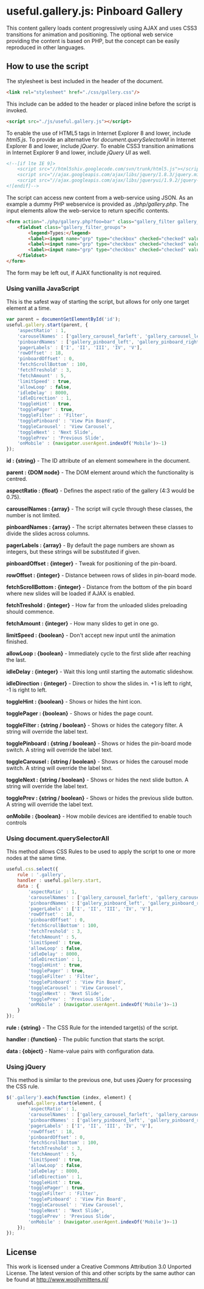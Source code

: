 # useful.gallery.js: Pinboard Gallery

This content gallery loads content progressively using AJAX and uses CSS3 transitions for animation and positioning. The optional web service providing the content is based on PHP, but the concept can be easily reproduced in other languages.

## How to use the script

The stylesheet is best included in the header of the document.

```html
<link rel="stylesheet" href="./css/gallery.css"/>
```

This include can be added to the header or placed inline before the script is invoked.

```html
<script src="./js/useful.gallery.js"></script>
```

To enable the use of HTML5 tags in Internet Explorer 8 and lower, include *html5.js*. To provide an alternative for *document.querySelectorAll* in Internet Explorer 8 and lower, include *jQuery*. To enable CSS3 transition animations in Internet Explorer 9 and lower, include *jQuery UI* as well.

```html
<!--[if lte IE 9]>
	<script src="//html5shiv.googlecode.com/svn/trunk/html5.js"></script>
	<script src="//ajax.googleapis.com/ajax/libs/jquery/1.8.3/jquery.min.js"></script>
	<script src="//ajax.googleapis.com/ajax/libs/jqueryui/1.9.2/jquery-ui.min.js"></script>
<![endif]-->
```

The script can access new content from a web-service using JSON. As an example a dummy PHP webservice is provided as *./php/gallery.php*. The input elements allow the web-service to return specific contents.

```html
<form action="./php/gallery.php?foo=bar" class="gallery_filter gallery_filter_hide">
	<fieldset class="gallery_filter_groups">
		<legend>Types:</legend>
		<label><input name="grp" type="checkbox" checked="checked" value="0"/>Text Only</label>
		<label><input name="grp" type="checkbox" checked="checked" value="1"/>Text and Images</label>
		<label><input name="grp" type="checkbox" checked="checked" value="2"/>Images</label>
	</fieldset>
</form>
```

The form may be left out, if AJAX functionality is not required.

### Using vanilla JavaScript

This is the safest way of starting the script, but allows for only one target element at a time.

```javascript
var parent = documentGetElementById('id');
useful.gallery.start(parent, {
	'aspectRatio' : 1,
	'carouselNames' : ['gallery_carousel_farleft', 'gallery_carousel_left', 'gallery_carousel_centre', 'gallery_carousel_right', 'gallery_carousel_farright'],
	'pinboardNames' : ['gallery_pinboard_left', 'gallery_pinboard_right', 'gallery_pinboard_loading'],
	'pagerLabels' : ['I', 'II', 'III', 'IV', 'V'],
	'rowOffset' : 18,
	'pinboardOffset' : 0,
	'fetchScrollBottom' : 100,
	'fetchTreshold' : 3,
	'fetchAmount' : 5,
	'limitSpeed' : true,
	'allowLoop' : false,
	'idleDelay' : 8000,
	'idleDirection' : 1,
	'toggleHint' : true,
	'togglePager' : true,
	'toggleFilter' : 'Filter',
	'togglePinboard' : 'View Pin Board',
	'toggleCarousel' : 'View Carousel',
	'toggleNext' : 'Next Slide',
	'togglePrev' : 'Previous Slide',
	'onMobile' : (navigator.userAgent.indexOf('Mobile')>-1)
});
```

**id : {string}** - The ID attribute of an element somewhere in the document.

**parent : {DOM node}** - The DOM element around which the functionality is centred.

**aspectRatio : {float}** - Defines the aspect ratio of the gallery (4:3 would be 0.75).

**carouselNames : {array}** - The script will cycle through these classes, the number is not limited.

**pinboardNames : {array}** - The script alternates between these classes to divide the slides across columns.

**pagerLabels : {array}** - By default the page numbers are shown as integers, but these strings will be substituted if given.

**pinboardOffset : {integer}** - Tweak for positioning of the pin-board.

**rowOffset : {integer}** - Distance between rows of slides in pin-board mode.

**fetchScrollBottom : {integer}** - Distance from the bottom of the pin board where new slides will be loaded if AJAX is enabled.

**fetchTreshold : {integer}** - How far from the unloaded slides preloading should commence.

**fetchAmount : {integer}** - How many slides to get in one go.

**limitSpeed : {boolean}** - Don't accept new input until the animation finished.

**allowLoop : {boolean}** - Immediately cycle to the first slide after reaching the last.

**idleDelay : {integer}** - Wait this long until starting the automatic slideshow.

**idleDirection : {integer}** - Direction to show the slides in. +1 is left to right, -1 is right to left.

**toggleHint : {boolean}** - Shows or hides the hint icon.

**togglePager : {boolean}** - Shows or hides the page count.

**toggleFilter : {string / boolean}** - Shows or hides the category filter. A string will override the label text.

**togglePinboard : {string / boolean}** - Shows or hides the pin-board mode switch. A string will override the label text.

**toggleCarousel : {string / boolean}** - Shows or hides the carousel mode switch. A string will override the label text.

**toggleNext : {string / boolean}** - Shows or hides the next slide button. A string will override the label text.

**togglePrev : {string / boolean}** - Shows or hides the previous slide button. A string will override the label text.

**onMobile : {boolean}** - How mobile devices are identified to enable touch controls

### Using document.querySelectorAll

This method allows CSS Rules to be used to apply the script to one or more nodes at the same time.

```javascript
useful.css.select({
	rule : '.gallery',
	handler : useful.gallery.start,
	data : {
		'aspectRatio' : 1,
		'carouselNames' : ['gallery_carousel_farleft', 'gallery_carousel_left', 'gallery_carousel_centre', 'gallery_carousel_right', 'gallery_carousel_farright'],
		'pinboardNames' : ['gallery_pinboard_left', 'gallery_pinboard_right', 'gallery_pinboard_loading'],
		'pagerLabels' : ['I', 'II', 'III', 'IV', 'V'],
		'rowOffset' : 18,
		'pinboardOffset' : 0,
		'fetchScrollBottom' : 100,
		'fetchTreshold' : 3,
		'fetchAmount' : 5,
		'limitSpeed' : true,
		'allowLoop' : false,
		'idleDelay' : 8000,
		'idleDirection' : 1,
		'toggleHint' : true,
		'togglePager' : true,
		'toggleFilter' : 'Filter',
		'togglePinboard' : 'View Pin Board',
		'toggleCarousel' : 'View Carousel',
		'toggleNext' : 'Next Slide',
		'togglePrev' : 'Previous Slide',
		'onMobile' : (navigator.userAgent.indexOf('Mobile')>-1)
	}
});
```

**rule : {string}** - The CSS Rule for the intended target(s) of the script.

**handler : {function}** - The public function that starts the script.

**data : {object}** - Name-value pairs with configuration data.

### Using jQuery

This method is similar to the previous one, but uses jQuery for processing the CSS rule.

```javascript
$('.gallery').each(function (index, element) {
	useful.gallery.start(element, {
		'aspectRatio' : 1,
		'carouselNames' : ['gallery_carousel_farleft', 'gallery_carousel_left', 'gallery_carousel_centre', 'gallery_carousel_right', 'gallery_carousel_farright'],
		'pinboardNames' : ['gallery_pinboard_left', 'gallery_pinboard_right', 'gallery_pinboard_loading'],
		'pagerLabels' : ['I', 'II', 'III', 'IV', 'V'],
		'rowOffset' : 18,
		'pinboardOffset' : 0,
		'fetchScrollBottom' : 100,
		'fetchTreshold' : 3,
		'fetchAmount' : 5,
		'limitSpeed' : true,
		'allowLoop' : false,
		'idleDelay' : 8000,
		'idleDirection' : 1,
		'toggleHint' : true,
		'togglePager' : true,
		'toggleFilter' : 'Filter',
		'togglePinboard' : 'View Pin Board',
		'toggleCarousel' : 'View Carousel',
		'toggleNext' : 'Next Slide',
		'togglePrev' : 'Previous Slide',
		'onMobile' : (navigator.userAgent.indexOf('Mobile')>-1)
	});
});
```

## License
This work is licensed under a Creative Commons Attribution 3.0 Unported License. The latest version of this and other scripts by the same author can be found at http://www.woollymittens.nl/

